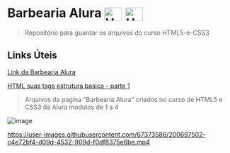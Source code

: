 # Barbearia Alura <img align="center" alt="Ubiratan-Jv" height="30" width="40" img src="https://cdn.jsdelivr.net/gh/devicons/devicon/icons/html5/html5-original-wordmark.svg" /> <img align="center" alt="Ubiratan-Jv" height="30" width="40" img src="https://cdn.jsdelivr.net/gh/devicons/devicon/icons/css3/css3-original-wordmark.svg" />

> Repositório para guardar os arquivos do curso HTML5-e-CSS3
 
 ## Links Úteis
 [Link da Barbearia Alura](https://curso-de-html-5-e-css-3.vercel.app/index.html)
 
 [HTML suas tags estrutura basica - parte 1](https://www.alura.com.br/artigos/o-que-e-html-suas-tags-parte-1-estrutura-basica)
 
 
 > Arquivos da pagina "Barbearia Alura" criados no curso de HTML5 e CSS3 da Alura modulos de 1 a 4


![image](https://user-images.githubusercontent.com/67373586/200919409-9b7cc894-70e9-43fb-bca5-c620b8856524.png)


https://user-images.githubusercontent.com/67373586/200697502-c4e72bf4-d09d-4532-909d-f0df8375e6be.mp4

 

          
